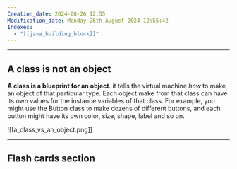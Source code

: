 ```yaml
---
Creation_date: 2024-08-26 12:55
Modification_date: Monday 26th August 2024 12:55:42
Indexes:
  - "[[java_building_block]]"
---
```



----

## A class is not an object

**A class is a blueprint for an object**. it tells the virtual machine *how* to make an object of that particular type. Each object make from that class can have its own values for the instance variables of that class. For example, you might use the Button class to make dozens of different buttons, and each button might have its own color, size, shape, label and so on.

![[a_class_vs_an_object.png]]
















---
## Flash cards section
